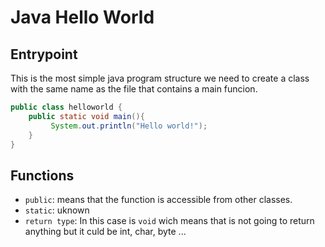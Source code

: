 # Java Hello World

## Entrypoint
This is the most simple java program structure we need to create a class with the same name as the file that contains a main funcion.
```java
public class helloworld {
    public static void main(){
         System.out.println("Hello world!");
    }
}
```
## Functions

* `public`: means that the function is accessible from other classes.
* `static`: uknown
* `return type`: In this case is `void` wich means that is not going to return anything but it culd be int, char, byte ...



